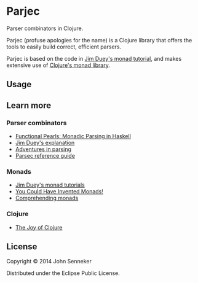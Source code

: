# Parjec

Parser combinators in Clojure.

Parjec (profuse apologies for the name) is a Clojure library that offers the
tools to easily build correct, efficient parsers.

Parjec is based on the code in [Jim Duey's monad tutorial](http://www.intensivesystems.net/tutorials/monads_101.html), and makes extensive
use of [Clojure's monad library](https://github.com/clojure/algo.monads/).

## Usage

## Learn more

### Parser combinators
* [Functional Pearls: Monadic Parsing in Haskell](http://www.cs.nott.ac.uk/~gmh/pearl.pdf)
* [Jim Duey's explanation](http://www.intensivesystems.net/tutorials/monads_101.html)
* [Adventures in parsing](http://therning.org/magnus/archives/289)
* [Parsec reference guide](https://research.microsoft.com/en-us/um/people/daan/download/parsec/parsec.html#ReferenceGuide)

### Monads
* [Jim Duey's monad tutorials](http://www.intensivesystems.net/tutorials.html)
* [You Could Have Invented Monads!](http://blog.sigfpe.com/2006/08/you-could-have-invented-monads-and.html)
* [Comprehending monads](http://homepages.inf.ed.ac.uk/wadler/topics/monads.html#monads)

### Clojure
* [The Joy of Clojure](http://joyofclojure.com/)

## License

Copyright © 2014 John Senneker

Distributed under the Eclipse Public License.
